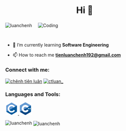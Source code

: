 <h1 align="center">Hi 👋</h1>
<h3 align="center"></h3>
<img align="right" alt="Coding" width="400" src="https://media.giphy.com/media/2IudUHdI075HL02Pkk/giphy.gif">

<p align="left"> <img src="https://komarev.com/ghpvc/?username=luanchenh&label=Profile%20views&color=0e75b6&style=flat" alt="luanchenh" /> </p>

<p align="left"> <a href="https://twitter.com/" target="blank"><img src="https://img.shields.io/twitter/follow/?logo=twitter&style=for-the-badge" alt="" /></a> </p>

- 🌱 I’m currently learning **Software Engineering**

- 📫 How to reach me **tienluanchenh192@gmail.com**

<h3 align="left">Connect with me:</h3>
<p align="left">
<a href="https://www.facebook.com/luan.chenh" target="blank"><img align="center" src="https://raw.githubusercontent.com/rahuldkjain/github-profile-readme-generator/master/src/images/icons/Social/facebook.svg" alt="chênh tiên luân" height="30" width="40" /></a>
<a href="https://instagram.com/chtluan_?igshid=OGQ5ZDc2ODk2ZA==" target="blank"><img align="center" src="https://raw.githubusercontent.com/rahuldkjain/github-profile-readme-generator/master/src/images/icons/Social/instagram.svg" alt="ctluan_" height="30" width="40" /></a>
</p>

<h3 align="left">Languages and Tools:</h3>
<p align="left"> <a href="https://www.cprogramming.com/" target="_blank" rel="noreferrer"> <img src="https://raw.githubusercontent.com/devicons/devicon/master/icons/c/c-original.svg" alt="c" width="40" height="40"/> </a> <a href="https://www.w3schools.com/cpp/" target="_blank" rel="noreferrer"> <img src="https://raw.githubusercontent.com/devicons/devicon/master/icons/cplusplus/cplusplus-original.svg" alt="cplusplus" width="40" height="40"/> </a> </p>

<p><img align="left" src="https://github-readme-stats.vercel.app/api/top-langs?username=luanchenh&show_icons=true&locale=en&layout=compact" alt="luanchenh" /></p>

<p>&nbsp;<img align="center" src="https://github-readme-stats.vercel.app/api?username=luanchenh&show_icons=true&locale=en" alt="luanchenh" /></p>



